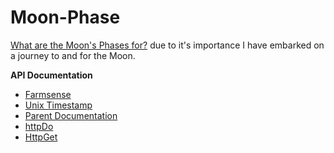 # Moon-Phase

[What are the Moon's Phases for?](https://www.bbc.co.uk/newsround/51047406) due to it's importance I have embarked on a journey to and for the Moon.

**API Documentation**
* [Farmsense](https://www.farmsense.net/api/astro-widgets/)  
* [Unix Timestamp](https://unixtime.co.za/)
* [Parent Documentation](https://p5js.org/reference/#/p5.Element/parent)
* [httpDo](https://p5js.org/reference/#/p5/httpDo)
* [HttpGet](https://p5js.org/reference/#/p5/httpGet)

